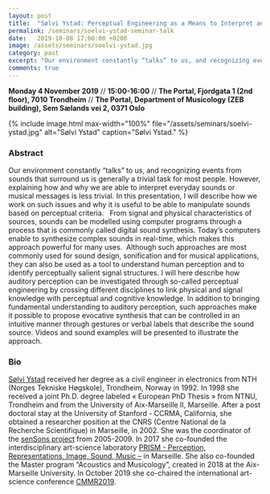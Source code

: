 ```yaml
---
layout: post
title:  "Sølvi Ystad: Perceptual Engineering as a Means to Interpret and Manipulate Human Perception (4.11.19)"
permalink: /seminars/soelvi-ystad-seminar-talk
date:   2019-10-08 17:00:00 +0200
image: /assets/seminars/soelvi-ystad.jpg
category: past
excerpt: "Our environment constantly “talks” to us, and recognizing events from sounds that surround us is generally a trivial task for most people. However, explaining how and why we are able to interpret everyday sounds or musical messages is less trivial. In this presentation, I will describe how we work on such issues and why it is useful to be able to manipulate sounds based on perceptual criteria."
comments: true
---
```


**Monday 4 November 2019** // **15:00-16:00** // **The Portal, Fjordgata 1 (2nd floor), 7010 Trondheim** // **The Portal, Department of Musicology (ZEB building), Sem Sælands vei 2, 0371 Oslo**

{% include image.html
max-width="100%" file="/assets/seminars/soelvi-ystad.jpg" alt="Sølvi Ystad"
caption="Sølvi Ystad." %}

### Abstract

Our environment constantly “talks” to us, and recognizing events from sounds that surround us is generally a trivial task for most people. However, explaining how and why we are able to interpret everyday sounds or musical messages is less trivial. In this presentation, I will describe how we work on such issues and why it is useful to be able to manipulate sounds based on perceptual criteria.
 
From signal and physical characteristics of sources, sounds can be modelled using computer programs through a process that is commonly called digital sound synthesis. Today’s computers enable to synthesize complex sounds in real-time, which makes this approach powerful for many uses.  Although such approaches are most commonly used for sound design, sonification and for musical applications, they can also be used as a tool to understand human perception and to identify perceptually salient signal structures. I will here describe how auditory perception can be investigated through so-called perceptual engineering by crossing different disciplines to link physical and signal knowledge with perceptual and cognitive knowledge. In addition to bringing fundamental understanding to auditory perception, such approaches make it possible to propose evocative synthesis that can be controlled in an intuitive manner through gestures or verbal labels that describe the sound source. Videos and sound examples will be presented to illustrate the approach. 


### Bio

[Sølvi Ystad](https://www.prism.cnrs.fr/contact/solvi-ystad/) received her degree as a civil engineer in electronics from NTH (Norges Tekniske Høgskole), Trondheim, Norway in 1992. In 1998 she received a joint Ph.D. degree labeled « European PhD Thesis » from NTNU, Trondheim and from the University of Aix-Marseille II, Marseille. After a post doctoral stay at the University of Stanford - CCRMA, California, she obtained a researcher position at the CNRS (Centre National de la Recherche Scientifique) in Marseille, in 2002. She was the coordinator of the [senSons project](https://sensons.prism.cnrs.fr/) from 2005-2009. In 2017 she co-founded the interdisciplinary art-science laboratory [PRISM - Perception, Representations, Image, Sound, Music –](https://www.prism.cnrs.fr/) in Marseille. She also co-founded the Master program “Acoustics and Musicology”, created in 2018 at the Aix-Marseille University. In October 2019 she co-chaired the international art-science conference [CMMR2019](https://cmmr2019.prism.cnrs.fr/).
